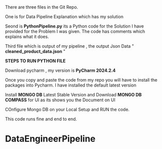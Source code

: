 There are three files in the Git Repo.

One is for Data Pipeline Explanation which has my solution 

Seond is **PythonPipeline.py** its a Python code for the Solution I have provided for the Problem I was given. 
The code has comments which explains what it does.

Third file which is output of my pipeline , the output Json Data " **cleaned_product_data.json** "

**STEPS TO RUN PYTHON FILE**

Download pycharm , my version is **PyCharm 2024.2.4**

Once you copy and paste the code from my repo you will have to install the packages into Pycharm.
I have installed the default latest version

Install **MONGO DB** Latest Stable Version and Download **MONGO DB COMPASS** for UI as its shows you the Document on UI

COnfigure Mongo DB on your Local Setup and RUN the code.

This code runs fine and end to end.



# DataEngineerPipeline
